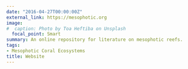 ```yaml
---
date: "2016-04-27T00:00:00Z"
external_link: https://mesophotic.org
image:
#  caption: Photo by Toa Heftiba on Unsplash
  focal_point: Smart
summary: An online repository for literature on mesophotic reefs.
tags:
- Mesophotic Coral Ecosystems
title: Website
---
```

